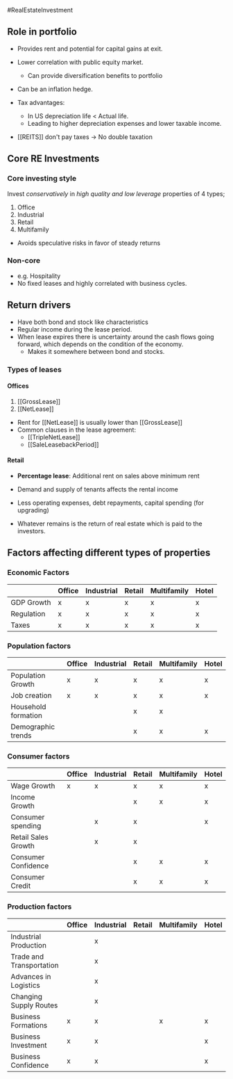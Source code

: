 #RealEstateInvestment 

## Role in portfolio 
- Provides rent and potential for capital gains at exit. 
- Lower correlation with public equity market.  
	- Can provide diversification benefits to portfolio 

- Can be an inflation hedge. 
- Tax advantages: 
	- In US depreciation life < Actual life. 
	- Leading to higher depreciation expenses and lower taxable income. 
- [[REITS]] don't pay taxes -> No double taxation 

## Core RE Investments 

### Core investing style 
Invest *conservatively* in *high quality and low leverage* properties of 4 types; 
1. Office 
2. Industrial 
3. Retail 
4. Multifamily 

- Avoids speculative risks in favor of steady returns 

### Non-core 
- e.g. Hospitality 
- No fixed leases and highly correlated with business cycles. 

## Return drivers 
- Have both bond and stock like characteristics 
- Regular income during the lease period. 
- When lease expires there is uncertainty around the cash flows going forward, which depends on the condition of the economy. 
	- Makes it somewhere between bond and stocks. 
### Types of leases 
#### Offices 
1. [[GrossLease]] 
2. [[NetLease]]

- Rent for [[NetLease]] is usually lower than [[GrossLease]] 
- Common clauses in the lease agreement:
	- [[TripleNetLease]]
	- [[SaleLeasebackPeriod]]

#### Retail 
- **Percentage lease**: Additional rent on sales above minimum rent

- Demand and supply of tenants affects the rental income 
- Less operating expenses, debt repayments, capital spending (for upgrading)
- Whatever remains is the return of real estate which is paid to the investors. 

## Factors affecting different types of properties 
### Economic Factors 
|     | Office | Industrial | Retail | Multifamily | Hotel |
|---|---|---|---|---|---|
|GDP Growth|x|x|x|x|x|
|Regulation|x|x|x|x|x|
|Taxes|x|x|x|x|x|

### Population factors 
|     | Office | Industrial | Retail | Multifamily | Hotel |
|---|---|---|---|---|---|
|Population Growth|x|x|x|x|x|
|Job creation|x|x|x|x|x|
|Household formation|||x|x||
|Demographic trends|||x|x|x|

### Consumer factors 
|     | Office | Industrial | Retail | Multifamily | Hotel |
|---|---|---|---|---|---|
|Wage Growth|x|x|x|x|x|
|Income Growth|||x|x|x|
|Consumer spending||x|x||x|
|Retail Sales Growth||x|x|||
|Consumer Confidence|||x|x|x|
|Consumer Credit|||x|x|x|

### Production factors 
|     | Office | Industrial | Retail | Multifamily | Hotel |
|---|---|---|---|---|---|
|Industrial Production||x||||
|Trade and Transportation||x||||
|Advances in Logistics||x||||
|Changing Supply Routes||x||||
|Business Formations|x|x||x|x|
|Business Investment|x|x|||x|
|Business Confidence|x|x|||x|
